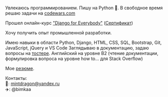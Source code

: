 Увлекаюсь программированием. Пишу на Python :snake:. В свободное время решаю задачи на [codewars.com](https://www.codewars.com/users/bimka)

Прошел онлайн-курс ["Django for Everybody"](https://www.coursera.org/specializations/django) ([Сертификат](https://coursera.org/share/b536b108e4191fadfb5bb9fa5ac471a8))

Хочу получить опыт промышленной разработки.

Имею навыки в области Python, Django, HTML, CSS, SQL, Bootstrap, Git, JavaScript, jQuery и VS Code
Заглядываю в документацию, задаю вопросы на [тостере](https://qna.habr.com/user/bimka/questions).
Английский на уровне B2 (чтение документации, формулировка вопроса на уровне how to... для Stack Overflow)

Мое [резюме](https://hh.ru/resume/337f62e0ff091ed12e0039ed1f367836764774).

Контакты:    
:email:: mintdragon@yandex.ru    
:airplane::  @bimkaa
